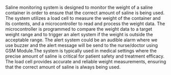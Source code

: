 Saline monitoring system  is designed to monitor the weight of a saline container in order to ensure that the correct amount of saline is being used. The system utilizes a load cell to measure the weight of the container and its contents, and a microcontroller to read and process the weight data. 
The microcontroller is programmed to compare the weight data to a target weight range and to trigger an alert system if the weight is outside the acceptable range.
The alert system could be an audible alarm where we use buzzer and the alert message will be send  to the nurse/doctor using GSM Module.The system is typically used in medical settings where the precise amount of saline is critical for patient safety and treatment efficacy. The load cell provides accurate and reliable weight measurements, ensuring that the correct amount of saline is always being used.
